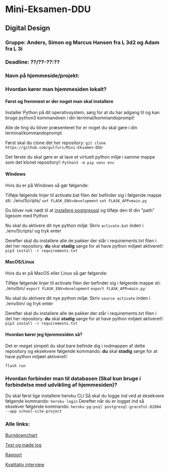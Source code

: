 # Mini-Eksamen-DDU
## Digital Design
### Gruppe: Anders, Simon og Marcus Hansen fra L 3d2 og Adam fra L 3i
### Deadline: ??/??-??:??
### Navn på hjemmeside/projekt: 


### Hvordan kører man hjemmesiden lokalt?

#### Først og fremmest er der noget man skal installere

Installer Python på dit operativsystem, sørg for at du har adgang til
og kan bruge python3 kommandoen i din terminal/kommandoprompt!

Alle de ting du bliver præsenteret for er noget du skal gøre i din terminal/kommandoprompt

Først skal du clone det her repository:
`git clone https://github.com/gulfurs/Mini-Eksamen-DDU`

Det første du skal gøre er at lave et virtuelt python miljø i samme mappe som det klonet repository!:
`Python3 -m pip venv env`

#### Windows
Hvis du er på Windows så gør følgende:

Tilføje følgende linjer til activate.bat filen der befinder sig i følgende mappe sti: ./env/Scripts/
`set FLASK_ENV=development`
`set FLASK_APP=main.py`

Du bliver nok nødt til at [installere postgressql](https://www.postgresql.org/download/windows/) og tilføje den til din "path" ligesom med Python

Nu skal du aktivere dit nye python miljø:
Skriv `activate.bat` inden i ./env/Scripts/ og tryk enter

Derefter skal du installere alle de pakker der står i requirements.txt filen i det her repository.
**du** skal **stadig** sørge for at have python miljøet aktiveret!:
`pip3 install -r requirements.txt`

#### MacOS/Linux
Hvis du er på MacOS eller Linux så gør følgende:

Tilføje følgende linjer til activate filen der befinder sig i følgende mappe sti: ./env/bin/
`export FLASK_ENV=development`
`export FLASK_APP=main.py`:

Nu skal du aktivere dit nye python miljø:
Skriv `source activate` inden i ./env/bin/ og tryk enter

Derefter skal du installere alle de pakker der står i requirements.txt filen i det her repository.
**du** skal **stadig** sørge for at have python miljøet aktiveret!:
`pip3 install -r requirements.txt`


#### Hvordan kører jeg hjemmesiden så?
Det er meget simpelt du skal bare befinde dig i rodmappen af dette repository og eksekvere følgende kommando:
**du** skal **stadig** sørge for at have python miljøet aktiveret!:

`flask run`

### Hvordan forbinder man til databasen (Skal kun bruge i forbindelse med udvikling af hjemmesiden)?
Du skal først lige installere heroku CLI
Så skal du logge ind ved at eksekvere følgende kommando: `heroku login`
Derefter når du er logget ind så eksekver følgende kommando: `heroku pg:psql postgresql-graceful-82804 --app school-site-project`

### Alle links:

[Burndownchart](https://docs.google.com/spreadsheets/d/12GrolWbVKDg1Wu-nvA1gK3bWTYi4yTNMDA7evywdAyM/edit?usp=sharing)

[Test og møde log](https://docs.google.com/document/d/1EtqgZI1tlutKvl88_4Fm8d4sHtB1s6ItvU_p9tvqYg4/edit?usp=sharing)

[Rapport](https://docs.google.com/document/d/1D4JML7Tyzi70eCvyhFqcaqu-nzUixWOj3uAb32aINHo/edit?usp=sharing)

[Kvalitativ interview](https://docs.google.com/document/d/1ZcOceFuOrCk-WHEqFYpmXqh5PTlM2hQL2-aBG_DJ60g/edit#heading=h.jan5098veqpe)

